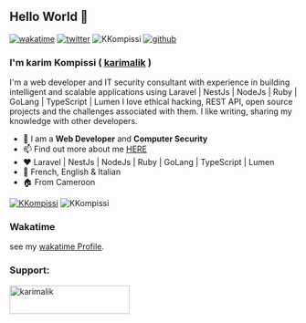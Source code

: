 
## Hello World 👋
[![wakatime](https://wakatime.com/badge/user/dcb2b190-10a0-49e0-980e-6f3e94c03ddb.svg)](https://wakatime.com/@dcb2b190-10a0-49e0-980e-6f3e94c03ddb)
[![twitter](https://img.shields.io/twitter/follow/KKompissi?label=followers&logo=twitter&color=%23007ec6&style=plastic)](https://twitter.com/KKompissi) <img src="https://komarev.com/ghpvc/?username=KKompissi7&label=Profile%20views&color=0e75b6&style=flat" alt="KKompissi" />
[![github](https://img.shields.io/github/followers/karimalik?logo=github&style=plastic)](https://github.com/karimalik?tab=followers)
### I'm karim Kompissi ( <a href="https://leonelngoya.com" target="_blank">karimalik</a> )
I'm a web developer and IT security consultant with experience in building intelligent and scalable applications using Laravel | NestJs | NodeJs | Ruby | GoLang | TypeScript | Lumen I love ethical hacking, REST API, open source projects and the challenges associated with them. I like writing, sharing my knowledge with other developers.

- 🌴 I am a <b>Web Developer</b> and <b>Computer Security</b>
- 📫 Find out more about me <a href="https://karimalik.me" target="_blank">HERE</a>
- ❤ Laravel | NestJs | NodeJs | Ruby | GoLang | TypeScript | Lumen
- 📝 French, English & Italian
- 🏠 From Cameroon

<p align="left">
  <a href="https://twitter.com/KKompissi" target="blank"><img src="https://img.shields.io/twitter/follow/KKompissi?logo=twitter&style=for-the-badge" alt="KKompissi" /></a>
  <img src="https://komarev.com/ghpvc/?username=KKompissi7&label=Profile%20views&color=0e75b6&style=flat" alt="KKompissi" />
</p>

### Wakatime
see my [wakatime Profile](https://wakatime.com/@karimalik).

<h3 align="left">Support:</h3>
<p><a href="https://www.buymeacoffee.com/karimalik"> <img align="left" src="https://cdn.buymeacoffee.com/buttons/v2/default-yellow.png" height="50" width="210" alt="karimalik" /></a></p><br><br>
